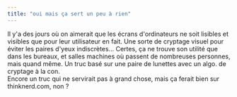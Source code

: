 ```yaml
---
title: "oui mais ça sert un peu à rien"
---
```


Il y'a des jours où on aimerait que les écrans d'ordinateurs ne soit lisibles
et visibles que pour leur utilisateur en fait. Une sorte de cryptage visuel
pour éviter les paires d'yeux indiscrètes... Certes, ça ne trouve son utilité
que dans les bureaux, et salles machines où passent de nombreuses personnes,
mais quand même. Un truc basé sur une paire de lunettes avec un algo. de
cryptage à la con.  
Encore un truc qui ne servirait pas à grand chose, mais ça ferait bien sur
thinknerd.com, non ?

